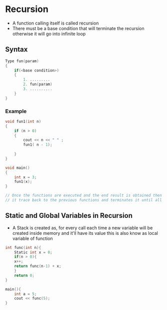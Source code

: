 # Recursion
* A function calling itself is called recursion 
* There must be a base condition that will terminate the recursion otherwise it will go into infinite loop

## Syntax
```c++
Type fun(param)
{
    if(<base condition>)
    {
        1. .........
        2. fun(param)
        3. ..........
    }
}
```
### Example
```c++
void fun1(int n)
{
    if (n > 0)
    {
        cout << n << " " ;
        fun1( n - 1);
         
    }
}

void main()
{
    int x = 3;
    fun1(x);
}

// Once the functions are executed and the end result is obtained then 
// it trace back to the previous functions and terminates it until all the calls are closed and terminated 
```

## Static and Global Variables in Recursion 
* A Stack is created as, for every call each time a new variable will be created inside memory and it'll have its value this is also know as local variable of function 

```c++
int func(int n){
    Static int x = 0;
    if(n > 0){
    x++;
    return func(n-1) + x;
    }
    return 0;
}

main(){
    int a = 5;
    cout << func(5);
}
```